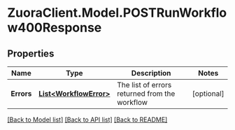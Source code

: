 # ZuoraClient.Model.POSTRunWorkflow400Response

## Properties

Name | Type | Description | Notes
------------ | ------------- | ------------- | -------------
**Errors** | [**List&lt;WorkflowError&gt;**](WorkflowError.md) | The list of errors returned from the workflow | [optional] 

[[Back to Model list]](../README.md#documentation-for-models) [[Back to API list]](../README.md#documentation-for-api-endpoints) [[Back to README]](../README.md)

